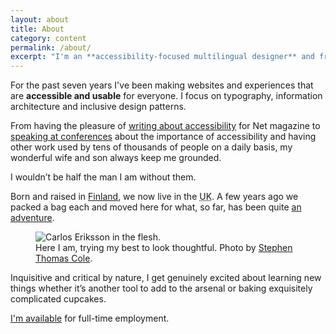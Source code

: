 ```yaml
---
layout: about
title: About
category: content
permalink: /about/
excerpt: "I'm an **accessibility-focused multilingual designer** and frontend developer who knows that inclusive design can exist in the heart of form and function, without compromising either. "
---
```

For the past seven years I've been making websites and experiences that are **accessible and usable** for everyone. I focus on typography, information architecture and inclusive design patterns.

From having the pleasure of [writing about accessibility][writing] for Net magazine to [speaking at conferences][speaking] about the importance of accessibility and having other work used by tens of thousands of people on a daily basis, my wonderful wife and son always keep me grounded.

I wouldn’t be half the man I am without them.

Born and raised in [Finland][vasa], we now live in the <abbr title="United Kingdom" class="small-caps">UK</abbr>. A few years ago we packed a bag each and moved here for what, so far, has been quite [an adventure][adventure].

<figure>
  <img class="js-lazy-load" data-original="/assets/img/carlos-eriksson.jpg" alt="Carlos Eriksson in the flesh.">
  <figcaption>Here I am, trying my best to look thoughtful. Photo by <a href="http://stephenthomascole.com/">Stephen Thomas Cole</a>.</figcaption>
</figure>

Inquisitive and critical by nature, I get genuinely excited about learning new things whether it&rsquo;s another tool to add to the arsenal or baking exquisitely complicated cupcakes.

<a href="mailto:carlos.n.design@gmail.com?subject=Employment%20opportunity">I'm available</a> for full-time employment.

[writing]: /writing
[speaking]: /speaking
[adventure]: /blog/immigrant-or-expatriate
[vasa]: https://www.google.co.uk/maps/place/Vaasa,+Finland/@63.0648693,21.4493847,10z/data=!3m1!4b1!4m2!3m1!1s0x467d603e623ab243:0x1e1d7faa61aa800e